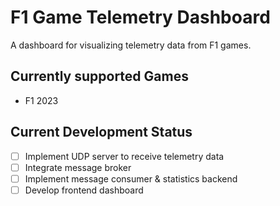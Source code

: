 # F1 Game Telemetry Dashboard
A dashboard for visualizing telemetry data from F1 games.

## Currently supported Games
- F1 2023


## Current Development Status
- [ ] Implement UDP server to receive telemetry data
- [ ] Integrate message broker
- [ ] Implement message consumer & statistics backend
- [ ] Develop frontend dashboard